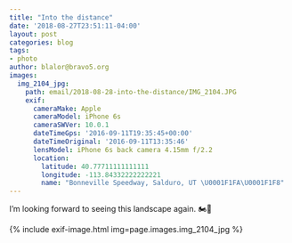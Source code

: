 ```yaml
---
title: "Into the distance"
date: '2018-08-27T23:51:11-04:00'
layout: post
categories: blog
tags:
- photo
author: blalor@bravo5.org
images:
  img_2104_jpg:
    path: email/2018-08-28-into-the-distance/IMG_2104.JPG
    exif:
      cameraMake: Apple
      cameraModel: iPhone 6s
      cameraSWVer: 10.0.1
      dateTimeGps: '2016-09-11T19:35:45+00:00'
      dateTimeOriginal: '2016-09-11T13:35:46'
      lensModel: iPhone 6s back camera 4.15mm f/2.2
      location:
        latitude: 40.77711111111111
        longitude: -113.84332222222221
        name: "Bonneville Speedway, Salduro, UT \U0001F1FA\U0001F1F8"
---
```


I’m looking forward to seeing this landscape again. 🏍💨

{% include exif-image.html img=page.images.img_2104_jpg %}
